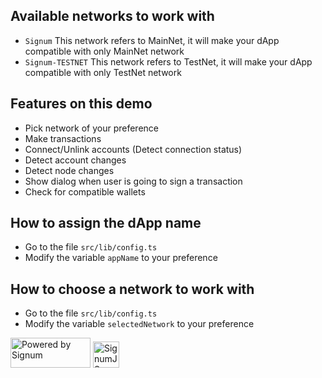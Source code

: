 ## Available networks to work with
- `Signum` This network refers to MainNet, it will make your dApp compatible with only MainNet network
- `Signum-TESTNET` This network refers to TestNet, it will make your dApp compatible with only TestNet network

## Features on this demo
- Pick network of your preference
- Make transactions
- Connect/Unlink accounts (Detect connection status)
- Detect account changes
- Detect node changes
- Show dialog when user is going to sign a transaction
- Check for compatible wallets

## How to assign the dApp name
- Go to the file `src/lib/config.ts`
- Modify the variable `appName` to your preference

## How to choose a network to work with
- Go to the file `src/lib/config.ts`
- Modify the variable `selectedNetwork` to your preference

<span>
<img src="https://user-images.githubusercontent.com/3920663/157106727-35a214b8-07bb-4c75-8c4f-c4aec072683c.svg" width="128" height="48" alt="Powered by Signum" >
<img src="https://user-images.githubusercontent.com/3920663/157106713-c459eb43-1da8-442d-b725-7263a6a8c48f.svg" width="42" height="42" alt="SignumJS Logo" >
</span>